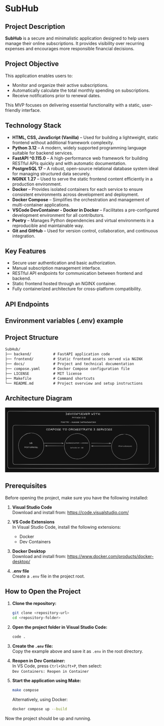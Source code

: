 # SubHub

## Project Description

**SubHub** is a secure and minimalistic application designed to help users manage their online subscriptions. It provides visibility over recurring expenses and encourages more responsible financial decisions.

## Project Objective

This application enables users to:
- Monitor and organize their active subscriptions.
- Automatically calculate the total monthly spending on subscriptions.
- Receive notifications prior to renewal dates.

This MVP focuses on delivering essential functionality with a static, user-friendly interface.

## Technology Stack

- **HTML, CSS, JavaScript (Vanilla)** – Used for building a lightweight, static frontend without additional framework complexity.
- **Python 3.12** – A modern, widely supported programming language suitable for backend services.
- **FastAPI ^0.115.0** – A high-performance web framework for building RESTful APIs quickly and with automatic documentation.
- **PostgreSQL 17** – A robust, open-source relational database system ideal for managing structured data securely.
- **NGINX 1.27** – Used to serve the static frontend content efficiently in a production environment.
- **Docker** – Provides isolated containers for each service to ensure consistent environments across development and deployment.
- **Docker Compose** – Simplifies the orchestration and management of multi-container applications.
- **VSCode DevContainer - Docker in Docker** – Facilitates a pre-configured development environment for all contributors.
- **Poetry** – Manages Python dependencies and virtual environments in a reproducible and maintainable way.
- **Git and GitHub** – Used for version control, collaboration, and continuous integration.

## Key Features

- Secure user authentication and basic authorization.
- Manual subscription management interface.
- RESTful API endpoints for communication between frontend and backend.
- Static frontend hosted through an NGINX container.
- Fully containerized architecture for cross-platform compatibility.

## API Endpoints

## Environment variables (.env) example

## Project Structure
```
SubHub/
├── backend/          # FastAPI application code
├── frontend/         # Static frontend assets served via NGINX
├── docs/             # Project and technical documentation
├── compose.yaml      # Docker Compose configuration file
├── LICENSE           # MIT license
├── Makefile          # Command shortcuts
└── README.md         # Project overview and setup instructions
```

## Architecture Diagram

![Architecture diagram](docs\architecture-diagram.png)

## Prerequisites

Before opening the project, make sure you have the following installed:

1. **Visual Studio Code**  
   Download and install from: https://code.visualstudio.com/

2. **VS Code Extensions**  
   In Visual Studio Code, install the following extensions:
   - Docker
   - Dev Containers

3. **Docker Desktop**  
   Download and install from: https://www.docker.com/products/docker-desktop/

4. **.env file**  
   Create a `.env` file in the project root.

## How to Open the Project

1. **Clone the repository:**
   ```bash
   git clone <repository-url>
   cd <repository-folder>
   ```

2. **Open the project folder in Visual Studio Code:**
   ```bash
   code .
   ```
   
3. **Create the `.env` file:**  
   Copy the example above and save it as `.env` in the root directory.

4. **Reopen in Dev Container:**  
   In VS Code, press `Ctrl+Shift+P`, then select:  
   `Dev Containers: Reopen in Container`

5. **Start the application using Make:**
   ```bash
   make compose
   ```

   Alternatively, using Docker:
   ```bash
   docker compose up --build
   ```

Now the project should be up and running.

